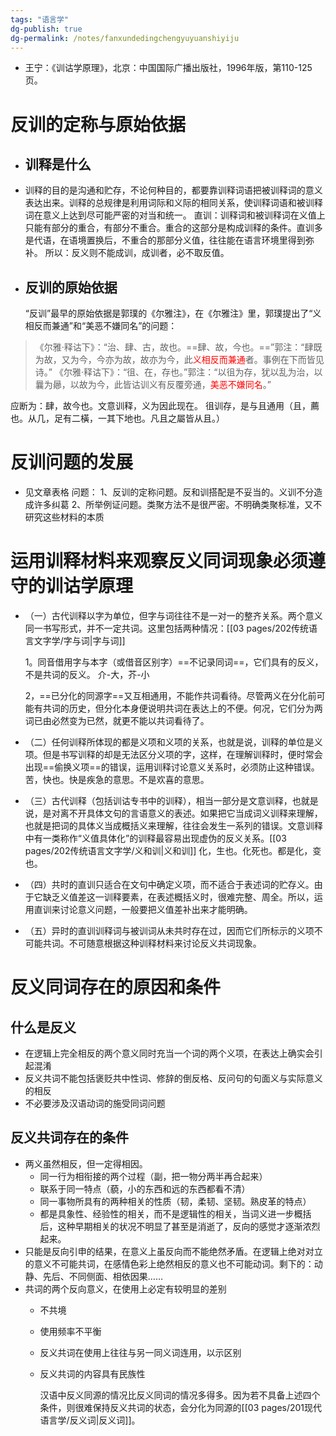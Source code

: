 ```yaml
---
tags: "语言学"
dg-publish: true
dg-permalink: /notes/fanxundedingchengyuyuanshiyiju
---
```

- 王宁：《训诂学原理》，北京：中国国际广播出版社，1996年版，第110-125页。
# 反训的定称与原始依据
- ## 训释是什么
- 训释的目的是沟通和贮存，不论何种目的，都要靠训释词语把被训释词的意义表达出来。训释的总规律是利用词际和义际的相同关系，使训释词语和被训释词在意义上达到尽可能严密的对当和统一。
  直训：训释词和被训释词在义值上只能有部分的重合，有部分不重合。重合的这部分是构成训释的条件。直训多是代语，在语境置换后，不重合的那部分义值，往往能在语言环境里得到弥补。
  所以：反义则不能成训，成训者，必不取反值。
- ## 反训的原始依据
  
  “反训”最早的原始依据是郭璞的《尔雅注》，在《尔雅注》里，郭璞提出了“义相反而兼通”和“美恶不嫌同名”的问题：
  
>《尔雅·释诂下》：“治、肆、古，故也。==肆、故，今也。==”郭注：“肆既为故，又为今，今亦为故，故亦为今，此<font color=red>义相反而兼通</font>者。事例在下而皆见诗。”
>《尔雅·释诂下》：“徂、在，存也。”郭注：“以徂为存，犹以乱为治，以曩为曏，以故为今，此皆诂训义有反覆旁通，<font color=red>美恶不嫌同名</font>。”
  
  应断为：肆，故今也。文意训释，义为因此现在。
  徂训存，是与且通用（且，薦也。从几，足有二橫，一其下地也。凡且之屬皆从且。）
# 反训问题的发展
- 见文章表格
  问题：
  1、反训的定称问题。反和训搭配是不妥当的。义训不分造成许多纠葛
  2、所举例证问题。类聚方法不是很严密。不明确类聚标准，又不研究这些材料的本质

# 运用训释材料来观察反义同词现象必须遵守的训诂学原理
- （一）古代训释以字为单位，但字与词往往不是一对一的整齐关系。两个意义同一书写形式，并不一定共词。这里包括两种情况：[[03 pages/202传统语言文字学/字与词\|字与词]]
  
  1。同音借用字与本字（或借音区别字）==不记录同词==，它们具有的反义，不是共词的反义。
  介-大，芥-小
  
  2，==已分化的同源字==又互相通用，不能作共词看待。尽管两义在分化前可能有共词的历史，但分化本身便说明共词在表达上的不便。何况，它们分为两词已由必然变为已然，就更不能以共词看待了。

- （二）任何训释所体现的都是义项和义项的关系，也就是说，训释的单位是义项。但是书写训释的却是无法区分义项的字，这样，在理解训释时，便时常会出现==偷换义项==的错误，运用训释讨论意义关系时，必须防止这种错误。
  苦，快也。快是疾急的意思。不是欢喜的意思。
- （三）古代训释（包括训诂专书中的训释），相当一部分是文意训释，也就是说，是对离不开具体文句的言语意义的表述。如果把它当成词义训释来理解，也就是把词的具体义当成概括义来理解，往往会发生一系列的错误。文意训释中有一类称作“义值具体化”的训释最容易出现虚伪的反义关系。[[03 pages/202传统语言文字学/义和训\|义和训]]
  化，生也。化死也。都是化，变也。
- （四）共时的直训只适合在文句中确定义项，而不适合于表述词的贮存义。由于它缺乏义值差这一训释要素，在表述概括义时，很难完整、周全。所以，运用直训来讨论意义问题，一般要把义值差补出来才能明确。
- （五）异时的直训训释词与被训词从未共时存在过，因而它们所标示的义项不可能共词。不可随意根据这种训释材料来讨论反义共词现象。
# 反义同词存在的原因和条件
## 什么是反义
- 在逻辑上完全相反的两个意义同时充当一个词的两个义项，在表达上确实会引起混淆
- 反义共词不能包括褒贬共中性词、修辞的倒反格、反问句的句面义与实际意义的相反
- 不必要涉及汉语动词的施受同词问题
## 反义共词存在的条件
- 两义虽然相反，但一定得相因。
	- 同一行为相衔接的两个过程（副，把一物分两半再合起来）
	- 联系于同一特点（藐，小的东西和远的东西都看不清）
	- 同一事物所具有的两种相关的性质（韧，柔韧、坚韧。熟皮革的特点）
	- 都是具象性、经验性的相关，而不是逻辑性的相关，当词义进一步概括后，这种早期相关的状况不明显了甚至是消逝了，反向的感觉才逐渐浓烈起来。
- 只能是反向引申的结果，在意义上虽反向而不能绝然矛盾。在逻辑上绝对对立的意义不可能共词，在感情色彩上绝然相反的意义也不可能动词。剩下的：动静、先后、不同侧面、相依因果……
- 共词的两个反向意义，在使用上必定有较明显的差别
	- 不共境
	- 使用频率不平衡
	- 反义共词在使用上往往与另一同义词连用，以示区别
	- 反义共词的内容具有民族性
	  
	  汉语中反义同源的情况比反义同词的情况多得多。因为若不具备上述四个条件，则很难保持反义共词的状态，会分化为同源的[[03 pages/201现代语言学/反义词\|反义词]]。